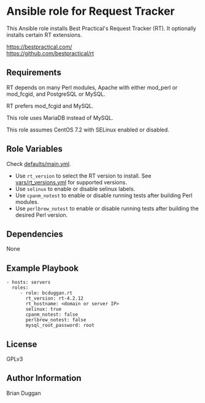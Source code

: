Ansible role for Request Tracker
================================

This Ansible role installs Best Practical's Request Tracker (RT). It optionally installs certain RT extensions.

https://bestpractical.com/  
https://github.com/bestpractical/rt

Requirements
------------

RT depends on many Perl modules, Apache with either mod_perl or mod_fcgid, and PostgreSQL or MySQL.

RT prefers mod_fcgid and MySQL.

This role uses MariaDB instead of MySQL.

This role assumes CentOS 7.2 with SELinux enabled or disabled.

Role Variables
--------------

Check [defaults/main.yml](defaults/main.yml).

- Use `rt_version` to select the RT version to install. See [vars/rt_versions.yml](vars/rt_versions.yml) for supported versions.
- Use `selinux` to enable or disable selinux labels.
- Use `cpanm_notest` to enable or disable running tests after building Perl modules.
- Use `perlbrew_notest` to enable or disable running tests after building the desired Perl version.

Dependencies
------------

None

Example Playbook
----------------

    - hosts: servers
      roles:
         - role: bcduggan.rt
           rt_version: rt-4.2.12
           rt_hostname: <domain or server IP>
           selinux: true
           cpanm_notest: false
           perlbrew_notest: false
           mysql_root_password: root

License
-------

GPLv3


Author Information
------------------

Brian Duggan

